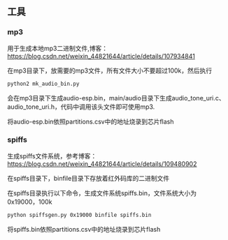 <!--
 * @Author: your name
 * @Date: 2021-03-06 12:29:43
 * @LastEditTime: 2021-08-30 23:32:11
 * @LastEditors: Please set LastEditors
 * @Description: In User Settings Edit
 * @FilePath: \myapp\off_asr\tools\readme.md
-->
## 工具

### mp3

用于生成本地mp3二进制文件,博客：https://blog.csdn.net/weixin_44821644/article/details/107934841

在mp3目录下，放需要的mp3文件，所有文件大小不要超过100k，然后执行

```bash
python2 mk_audio_bin.py
```

会在mp3目录下生成audio-esp.bin，main/audio目录下生成audio_tone_uri.c、audio_tone_uri.h，代码中调用该头文件即可使用mp3.

将audio-esp.bin依照partitions.csv中的地址烧录到芯片flash

### spiffs
生成spiffs文件系统，参考博客：https://blog.csdn.net/weixin_44821644/article/details/109480902

在spiffs目录下，binfile目录下存放着红外码库的二进制文件

在spiffs目录执行以下命令，生成文件系统spiffs.bin，文件系统大小为0x19000，100k

```bash
python spiffsgen.py 0x19000 binfile spiffs.bin

```
将spiffs.bin依照partitions.csv中的地址烧录到芯片flash